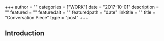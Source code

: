 +++
author = ""
categories = ["WORK"]
date = "2017-10-01"
description = ""
featured = ""
featuredalt = ""
featuredpath = "date"
linktitle = ""
title = "Conversation Piece"
type = "post"
+++

## Introduction
